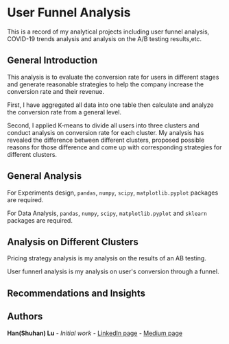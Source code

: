 # User Funnel Analysis
This is a record of my analytical projects including user funnel analysis, COVID-19 trends analysis and analysis on the A/B testing results,etc.

## General Introduction
This analysis is to evaluate the conversion rate for users in different stages and generate reasonable strategies to help the company increase the conversion rate and their revenue.

First, I have aggregated all data into one table then calculate and analyze the conversion rate from a general level. 

Second, I applied K-means to divide all users into three clusters and conduct analysis on conversion rate for each cluster. My analysis has revealed the difference between different clusters, proposed possible reasons for those difference and come up with corresponding strategies for different clusters.

## General Analysis

For Experiments design, `pandas`, `numpy`, `scipy`, `matplotlib.pyplot` packages are required.

For Data Analysis, `pandas`, `numpy`, `scipy`, `matplotlib.pyplot` and `sklearn` packages are required.


## Analysis on Different Clusters
Pricing strategy analysis is my analysis on the results of an AB testing.

User funnerl analysis is my analysis on user's conversion through a funnel.

## Recommendations and Insights



## Authors

**Han(Shuhan) Lu** - *Initial work* - [LinkedIn page](https://www.linkedin.com/in/shuhan-lu/) - [Medium page](https://medium.com/@lushuhan95)
